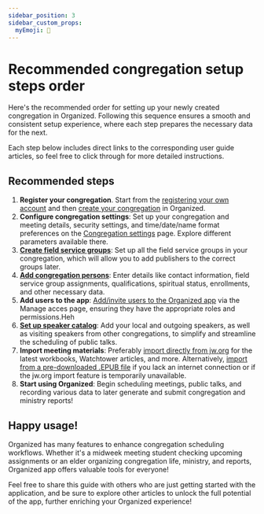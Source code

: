 ```yaml
---
sidebar_position: 3
sidebar_custom_props: 
  myEmoji: 📝
---
```


# Recommended congregation setup steps order

Here's the recommended order for setting up your newly created congregation in Organized. Following this sequence ensures a smooth and consistent setup experience, where each step prepares the necessary data for the next.

Each step below includes direct links to the corresponding user guide articles, so feel free to click through for more detailed instructions.

## Recommended steps
 
1. **Register your congregation**. Start from the [registering your own account](../onboarding/register-and-login) and then [create your congregation](../onboarding/create-congregation) in Organized.
2. **Configure congregation settings**: Set up your congregation and meeting details, security settings, and time/date/name format preferences on the [Congregation settings](../how-to-use/congregation/congregation-settings) page. Explore different parameters available there.
3. **[Create field service groups](../how-to-use/congregation/field-service-groups)**: Set up all the field service groups in your congregation, which will allow you to add publishers to the correct groups later.
4. **[Add congregation persons](../how-to-use/persons/add-person)**: Enter details like contact information, field service group assignments, qualifications, spiritual status, enrollments, and other necessary data.
5. **Add users to the app**: [Add/invite users to the Organized app](../how-to-use/congregation/invite-persons) via the Manage acces page, ensuring they have the appropriate roles and permissions.Heh
6. **[Set up speaker catalog](../how-to-use/persons/visiting-speakers)**: Add your local and outgoing speakers, as well as visiting speakers from other congregations, to simplify and streamline the scheduling of public talks.
7. **Import meeting materials**: Preferably [import directly from jw.org](../how-to-use/meeting-materials/import-jw-org) for the latest workbooks, Watchtower articles, and more. Alternatively, [import from a pre-downloaded .EPUB file](../how-to-use/meeting-materials/import-epub) if you lack an internet connection or if the jw.org import feature is temporarily unavailable.
8. **Start using Organized**: Begin scheduling meetings, public talks, and recording various data to later generate and submit congregation and ministry reports!

## Happy usage!

Organized has many features to enhance congregation scheduling workflows. Whether it's a midweek meeting student checking upcoming assignments or an elder organizing congregation life, ministry, and reports, Organized app offers valuable tools for everyone!

Feel free to share this guide with others who are just getting started with the application, and be sure to explore other articles to unlock the full potential of the app, further enriching your Organized experience!